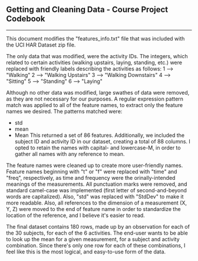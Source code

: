 Getting and Cleaning Data - Course Project Codebook
---------------------------------------------------
---------------------------------------------------

This document modifies the "features_info.txt" file that was included with the UCI HAR Dataset zip file. 

The only data that was modified, were the activity IDs. The integers, which related to certain activities (walking upstairs, laying, standing, etc.) were replaced with friendly labels describing the activities as follows:
1 --> "Walking"
2 --> "Walking Upstairs"
3 --> "Walking Downstairs"
4 --> "Sitting"
5 --> "Standing"
6 --> "Laying"

Although no other data was modified, large swathes of data were removed, as they are not necessary for our purposes. A regular expression pattern match was applied to all of the feature names, to extract only the feature names we desired. The patterns matched were:
 - std
 - mean
 - Mean
This returned a set of 86 features. Additionally, we included the subject ID and activity ID in our dataset, creating a total of 88 columns. I opted to retain the names with capital- and lowercase-M, in order to gather all names with any reference to mean.

The feature names were cleaned up to create more user-friendly names. Feature names beginning with "t" or "f" were replaced with "time" and "freq", respectively, as time and frequency were the orinally-intended meanings of the measurements. All punctuation marks were removed, and standard camel-case was implemented (first letter of second-and-beyond words are capitalized). Also, "std" was replaced with "StdDev" to make it more readable. Also, all references to the dimension of a measurement (X, Y, Z) were moved to the end of feature name in order to standardize the location of the reference, and I believe it's easier to read.

The final dataset contains 180 rows, made up by an observation for each of the 30 subjects, for each of the 6 activities. The end-user wants to be able to look up the mean for a given measurement, for a subject and activity combination. Since there's only one row for each of these combinations, I feel like this is the most logical, and easy-to-use form of the data.
